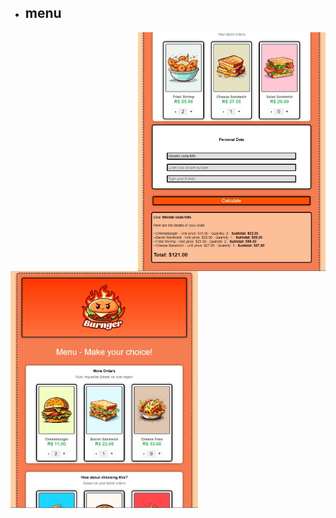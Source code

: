 - ## menu
<img align="right" width="300" src="https://github.com/Wendelsena/bootcamp-devjr-modulo3-menu/blob/main/menuEx2.jpeg?raw=true">
<img align="left" width="300" src="https://github.com/Wendelsena/bootcamp-devjr-modulo3-menu/blob/main/menuEx1.jpeg?raw=true">
  
